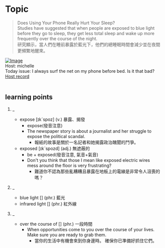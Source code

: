 # Topic

> Does Using Your Phone Really Hurt Your Sleep? <br>
> Studies have suggested that when people are exposed to blue light before they go to sleep, they get less total sleep and wake up more frequently over the course of the night. <br>
> 研究顯示，當人們在睡前暴露於藍光下，他們的總睡眠時間會減少並在夜間更頻繁地醒來。 <br>

[![Image](https://cdn.voicetube.com/assets/thumbnails/PrTPE9QojuE.jpg)](https://www.youtube.com/embed/PrTPE9QojuE?rel=0&showinfo=0&cc_load_policy=0&controls=1&autoplay=1&iv_load_policy=3&playsinline=1&wmode=transparent&start=91&end=103&enablejsapi=1&origin=https://tw.voicetube.com&widgetid=1)<br>
Host: michelle
<br>Today issue: I always surf the net on my phone before bed. Is it that bad?
<br>
[Host record](https://cdn.voicetube.com/tmp/everyday_records/Michellesu/2505.mp3)
<br><br>
## learning points
1. _
	* expose  [ɪkˋspoz] (v.) 暴露、揭發
        - expose(發音注意)
        - The newspaper story is about a journalist and her struggle to expose the political scandal.
            + 報紙的故事是關於一名記者和她揭露政治醜聞的鬥爭。
	* exposed [ɪkˋspozd] (adj.) 無遮蔽的
        - be + exposed(發音注意, 氣音+氣音)
        - Don't you think that those I mean like exposed electric wires mess around the floor is very frustrating?
            + 難道你不認為那些亂糟糟且暴露在地板上的電線是非常令人沮喪的嗎？

2. _
	* blue light [] (phr.) 藍光
	* infrared light [] (phr.) 紅外線

3. _
	* over the course of [] (phr.) 一段時間
        - When opportunities come to you over the course of your lives. Make sure you are ready to grab them.
            + 當你的生活中有機會來到你身邊時。 確保你已準備好抓住它們。
